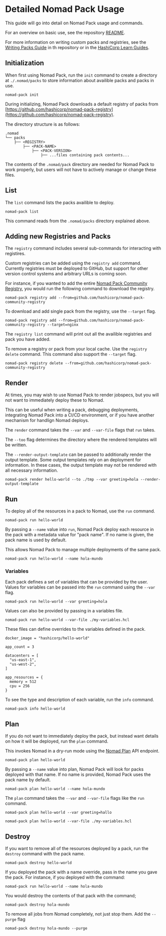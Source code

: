 # Detailed Nomad Pack Usage

This guide will go into detail on Nomad Pack usage and commands.

For an overview on basic use, see the repository [README](../README.md).

For more information on writing custom packs and registries, see the [Writing Packs Guide](./writing-packs.md)
in th repository or in the [HashiCorp Learn Guides](https://learn.hashicorp.com/nomad).

<!--  TODO: Get the link to the writing own packs guide once it is up  -->

## Initialization

<!-- TODO: Change this text once the init command is removed/replaced  -->

When first using Nomad Pack, run the `init` command to create a directory at `./.nomad/packs` to store information about availible packs and packs in use.

```
nomad-pack init
```

During initializing, Nomad Pack downloads a default registry of packs from [https://github.com/hashicorp/nomad-pack-registry](https://github.com/hashicorp/nomad-pack-registry).

The directory structure is as follows:

```
.nomad
└── packs
    ├── <REGISTRY>
        ├── <PACK-NAME>
            ├── <PACK-VERSION>
                ├── ...files containing pack contents...
```

The contents of the `.nomad/pack` directory are needed for Nomad Pack to work properly, but users will not have to actively manage or change these files.

## List

The `list` command lists the packs availible to deploy.

```
nomad-pack list
```

This command reads from the `.nomad/packs` directory explained above.

## Adding new Registries and Packs

The `registry` command includes several sub-commands for interacting with registires.

Custom registries can be added using the `registry add` command. Currently registries must
be deployed to GitHub, but support for other version control systems and arbitrary URLs is
coming soon.

For instance, if you wanted to add the entire [Nomad Pack Community Registry](https://github.com/hashicorp/nomad-pack-community-registry),
you would run the following command to download the registry.

```
nomad-pack registry add --from=github.com/hashicorp/nomad-pack-community-registry
```

To download and add single pack from the registry, use the `--target` flag.

```
nomad-pack registry add --from=github.com/hashicorp/nomad-pack-community-registry --target=nginx
```

The `registry list` command will print out all the availible registries and pack
you have added.

To remove a registry or pack from your local cache. Use the `registry delete` command.
This command also support the `--target` flag.

```
nomad-pack registry delete --from=github.com/hashicorp/nomad-pack-community-registry
```

## Render

At times, you may wish to use Nomad Pack to render jobspecs, but you will not want to immediately deploy these to Nomad.

This can be useful when writing a pack, debugging deployments, integrating Nomad Pack into a CI/CD environment, or if you have another mechanism for handlign Nomad deploys.

The `render` command takes the `--var` and `--var-file` flags that `run` takes.

The `--too` flag determines the directory where the rendered templates will be written.

The `--render-output-template` can be passed to additionally render the output template. Some output templates rely on an deployment for information. In these cases, the output template may not be rendered with all necessary information.

```
nomad-pack render hello-world --to ./tmp --var greeting=hola --render-output-template
```

## Run

To deploy all of the resources in a pack to Nomad, use the `run` command.

```
nomad-pack run hello-world
```

By passing a `--name` value into `run`, Nomad Pack deploy each resource in the pack with a metadata value for "pack name". If no name is given, the pack name is used by default.

This allows Nomad Pack to manage multiple deployments of the same pack.

```
nomad-pack run hello-world --name hola-mundo
```

### Variables

Each pack defines a set of variables that can be provided by the user. Values for variables can be passed into the `run` command using the `--var` flag.

```
nomad-pack run hello-world --var greeting=hola
```

Values can also be provided by passing in a variables file.

```
nomad-pack run hello-world --var-file ./my-variables.hcl
```

These files can define overrides to the variables defined in the pack.

```
docker_image = "hashicorp/hello-world"

app_count = 3

datacenters = [
  "us-east-1",
  "us-west-2",
]

app_resources = {
  memory = 512
  cpu = 256
}
```

To see the type and description of each variable, run the `info` command.

```
nomad-pack info hello-world
```

## Plan

If you do not want to immediately deploy the pack, but instead want details on how it will be deployed, run the `plan` command.

This invokes Nomad in a dry-run mode using the [Nomad Plan](https://www.nomadproject.io/api-docs/jobs#create-job-plan) API endpoint.

```
nomad-pack plan hello-world
```

By passing a `--name` value into plan, Nomad Pack will look for packs deployed with that name. If no name is provided, Nomad Pack uses the pack name by default.

```
nomad-pack plan hello-world --name hola-mundo
```

The `plan` command takes the `--var` and `--var-file` flags like the `run` command.

```
nomad-pack plan hello-world --var greeting=hallo
```

```
nomad-pack plan hello-world --var-file ./my-variables.hcl
```

## Destroy

If you want to remove all of the resources deployed by a pack, run the `destroy` command with the pack name.

```
nomad-pack destroy hello-world
```

If you deployed the pack with a name override, pass in the name you gave the pack. For instance, if you deployed with the command:

```
nomad-pack run hello-world --name hola-mundo
```

You would destroy the contents of that pack with the command;

```
nomad-pack destroy hola-mundo
```

To remove all jobs from Nomad completely, not just stop them. Add the `--purge` flag

```
nomad-pack destroy hola-mundo --purge
```
